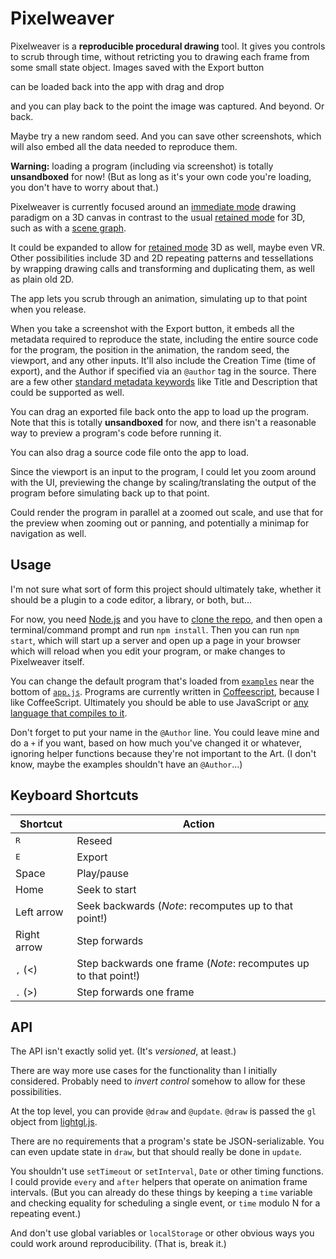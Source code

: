 
# Pixelweaver

Pixelweaver is a **reproducible procedural drawing** tool.
It gives you controls to scrub through time,
without retricting you to drawing each frame from some small state object.
Images saved with the Export button
<!-- embed all the data needed to reproduce the state at which they were captured -->
can be loaded back into the app with drag and drop
<!-- including source code, random seed, position in time and space, etc., -->
and you can play back to the point the image was captured.
And beyond. Or back.
<!-- (once zooming/panning implemented:) -->
<!-- *Zoom and enhance.* -->
<!-- Or *uncrop*. -->
Maybe try a new random seed.
And you can save other screenshots, which will also embed all the data needed to reproduce them.
<!-- (once supported:) -->
<!-- And then export the code and/or edit it in an editor or whatever? -->

<!-- (You can also save images that don't include any of that metadata by just right clicking on the canvas and saving it as an image. In chrome, at least...) -->

**Warning:** loading a program (including via screenshot) is totally **unsandboxed** for now!
(But as long as it's your own code you're loading, you don't have to worry about that.)

Pixelweaver is currently focused around an [immediate mode] drawing paradigm on a 3D canvas
in contrast to the usual [retained mode] for 3D, such as with a [scene graph].


It could be expanded to allow for [retained mode] 3D as well,
maybe even VR.
Other possibilities include 3D and 2D repeating patterns and tessellations
by wrapping drawing calls and transforming and duplicating them,
as well as plain old 2D.

The app lets you scrub through an animation,
simulating up to that point when you release.

When you take a screenshot with the Export button,
it embeds all the metadata required to reproduce the state,
including the entire source code for the program,
the position in the animation, the random seed, the viewport, and any other inputs.
It'll also include the Creation Time (time of export),
and the Author if specified via an `@author` tag in the source.
There are a few other [standard metadata keywords]
like Title and Description that could be supported as well.

<!-- You can drag and drop an exported image back into the app -->
<!-- to load up the program that generated the image. -->
You can drag an exported file back onto the app to load up the program.
Note that this is totally **unsandboxed** for now,
and there isn't a reasonable way to preview a program's code before running it.

You can also drag a source code file onto the app to load.

Since the viewport is an input to the program,
I could let you zoom around with the UI,
previewing the change by scaling/translating the output of the program
before simulating back up to that point.

Could render the program in parallel at a zoomed out scale,
and use that for the preview when zooming out or panning,
and potentially a minimap for navigation as well.

## Usage

I'm not sure what sort of form this project should ultimately take,
whether it should be a plugin to a code editor, a library, or both,
but...

For now, you need [Node.js] and you have to [clone the repo],
and then open a terminal/command prompt and run `npm install`.
Then you can run `npm start`, which will start up a server and open up a page in your browser
which will reload when you edit your program,
or make changes to Pixelweaver itself.

You can change the default program that's loaded from [`examples`](./examples) near the bottom of [`app.js`](./src/app.js).
Programs are currently written in [Coffeescript], because I like CoffeeScript.
Ultimately you should be able to use JavaScript or [any language that compiles to it][compile-to-JS langs].

Don't forget to put your name in the `@Author` line.
You could leave mine and do a `+` if you want,
based on how much you've changed it or whatever,
ignoring helper functions because they're not important to the Art.
(I don't know, maybe the examples shouldn't have an `@Author`...)


## Keyboard Shortcuts

**Shortcut**|**Action**
-----|-----
<kbd>R</kbd>|Reseed
<kbd>E</kbd>|Export
Space|Play/pause
Home|Seek to start
Left arrow|Seek backwards (*Note*: recomputes up to that point!)
Right arrow|Step forwards
<kbd>,</kbd> (<)|Step backwards one frame (*Note*: recomputes up to that point!)
<kbd>.</kbd> (>)|Step forwards one frame


## API

The API isn't exactly solid yet.
(It's *versioned*, at least.)

There are way more use cases for the functionality than I initially considered.
Probably need to *invert control* somehow to allow for these possibilities.
<!-- Like maybe this project should be more like a library
for including a scrubber and saving/loading state from screenshots,
but the rest is up to you?
I guess you'd have to have an API version indicator specific to your application.
And, idk, it seems like the end result should be an app,
but you'd naturally want so many things related to coding,
only tangentially related to the core idea of reproducibility,
that it doesn't make sense.
You'd want to able to use different languages (at least JS/CoffeeScript/TypeScript),
libraries (simplex noise and other algorithms, graphical frameworks),
and various features like infinite loop protection, and linking to and forking projects/fiddles.
It should be like a plugin.
-->

At the top level, you can provide `@draw` and `@update`.
`@draw` is passed the `gl` object from [lightgl.js].

There are no requirements that a program's state be JSON-serializable.
You can even update state in `draw`, but that should really be done in `update`.


You shouldn't use `setTimeout` or `setInterval`,
`Date` or other timing functions.
I could provide `every` and `after` helpers
that operate on animation frame intervals.
(But you can already do these things by keeping a `time` variable
and checking equality for scheduling a single event,
or `time` modulo N for a repeating event.)

And don't use global variables or `localStorage` or other obvious ways you could work around reproducibility.
(That is, break it.)


[immediate mode]: https://en.wikipedia.org/wiki/Immediate_mode_(computer_graphics)
[retained mode]: https://en.wikipedia.org/wiki/Retained_mode
[scene graph]: https://en.wikipedia.org/wiki/Scene_graph
[lightgl.js]: https://github.com/evanw/lightgl.js/
[standard metadata keywords]: https://www.w3.org/TR/PNG-Chunks.html#C.Summary-of-standard-chunks
[Node.js]: https://nodejs.org/
[Coffeescript]: http://coffeescript.org/
[compile-to-JS langs]: https://github.com/jashkenas/coffeescript/wiki/list-of-languages-that-compile-to-js
[clone the repo]: https://help.github.com/articles/cloning-a-repository/

